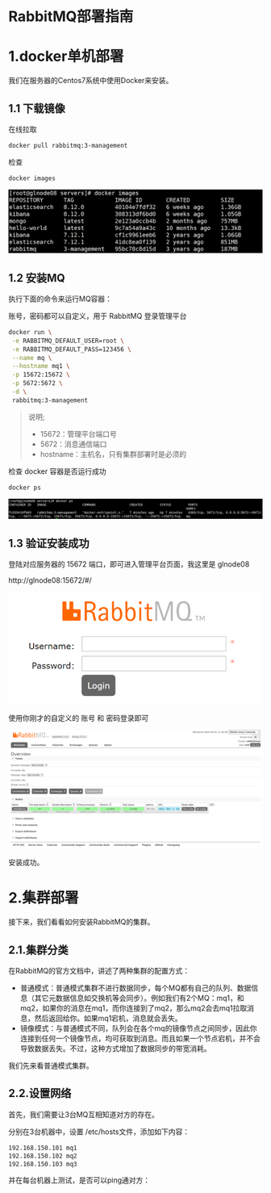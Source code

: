 # RabbitMQ部署指南





# 1.docker单机部署

我们在服务器的Centos7系统中使用Docker来安装。

## 1.1 下载镜像

在线拉取

``` sh
docker pull rabbitmq:3-management
```

检查

```sh
docker images
```

![image-20240301114859797](https://raw.githubusercontent.com/Quinlan7/pic_cloud/main/img/202403011148877.png)



## 1.2 安装MQ

执行下面的命令来运行MQ容器：

账号，密码都可以自定义，用于 RabbitMQ 登录管理平台

```sh
docker run \
 -e RABBITMQ_DEFAULT_USER=root \
 -e RABBITMQ_DEFAULT_PASS=123456 \
 --name mq \
 --hostname mq1 \
 -p 15672:15672 \
 -p 5672:5672 \
 -d \
 rabbitmq:3-management
```

> 说明;
>
> + 15672：管理平台端口号
> + 5672：消息通信端口
> + hostname：主机名，只有集群部署时是必须的

检查 docker 容器是否运行成功

```sh
docker ps
```

![image-20240301115000982](https://raw.githubusercontent.com/Quinlan7/pic_cloud/main/img/202403011150082.png)

## 1.3 验证安装成功

登陆对应服务器的 15672 端口，即可进入管理平台页面，我这里是 glnode08

http://glnode08:15672/#/

![image-20240301114441009](https://raw.githubusercontent.com/Quinlan7/pic_cloud/main/img/202403011144691.png)

使用你刚才的自定义的 账号 和 密码登录即可

![image-20240301114617598](https://raw.githubusercontent.com/Quinlan7/pic_cloud/main/img/202403011146834.png)

安装成功。



# 2.集群部署

接下来，我们看看如何安装RabbitMQ的集群。

## 2.1.集群分类

在RabbitMQ的官方文档中，讲述了两种集群的配置方式：

- 普通模式：普通模式集群不进行数据同步，每个MQ都有自己的队列、数据信息（其它元数据信息如交换机等会同步）。例如我们有2个MQ：mq1，和mq2，如果你的消息在mq1，而你连接到了mq2，那么mq2会去mq1拉取消息，然后返回给你。如果mq1宕机，消息就会丢失。
- 镜像模式：与普通模式不同，队列会在各个mq的镜像节点之间同步，因此你连接到任何一个镜像节点，均可获取到消息。而且如果一个节点宕机，并不会导致数据丢失。不过，这种方式增加了数据同步的带宽消耗。



我们先来看普通模式集群。

## 2.2.设置网络

首先，我们需要让3台MQ互相知道对方的存在。

分别在3台机器中，设置 /etc/hosts文件，添加如下内容：

```
192.168.150.101 mq1
192.168.150.102 mq2
192.168.150.103 mq3
```

并在每台机器上测试，是否可以ping通对方：

